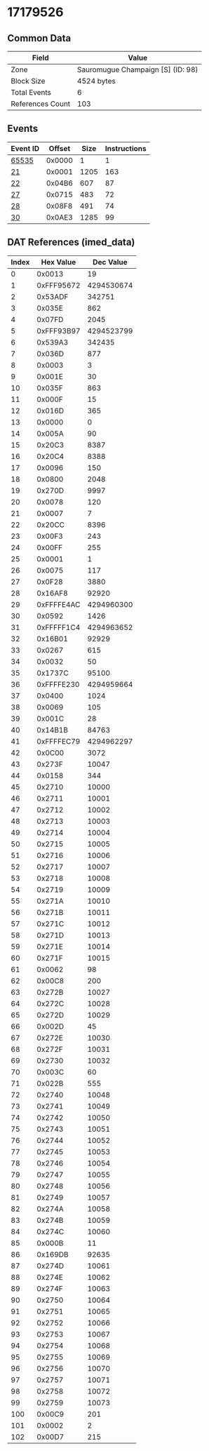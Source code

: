 # 17179526

## Common Data

| Field            | Value                             |
|------------------|-----------------------------------|
| Zone             | Sauromugue Champaign [S] (ID: 98) |
| Block Size       | 4524 bytes                        |
| Total Events     | 6                                 |
| References Count | 103                               |

## Events

| Event ID            | Offset   |   Size |   Instructions |
|---------------------|----------|--------|----------------|
| [65535](./65535.md) | 0x0000   |      1 |              1 |
| [21](./21.md)       | 0x0001   |   1205 |            163 |
| [22](./22.md)       | 0x04B6   |    607 |             87 |
| [27](./27.md)       | 0x0715   |    483 |             72 |
| [28](./28.md)       | 0x08F8   |    491 |             74 |
| [30](./30.md)       | 0x0AE3   |   1285 |             99 |

## DAT References (imed_data)

|   Index | Hex Value   |   Dec Value |
|---------|-------------|-------------|
|       0 | 0x0013      |          19 |
|       1 | 0xFFF95672  |  4294530674 |
|       2 | 0x53ADF     |      342751 |
|       3 | 0x035E      |         862 |
|       4 | 0x07FD      |        2045 |
|       5 | 0xFFF93B97  |  4294523799 |
|       6 | 0x539A3     |      342435 |
|       7 | 0x036D      |         877 |
|       8 | 0x0003      |           3 |
|       9 | 0x001E      |          30 |
|      10 | 0x035F      |         863 |
|      11 | 0x000F      |          15 |
|      12 | 0x016D      |         365 |
|      13 | 0x0000      |           0 |
|      14 | 0x005A      |          90 |
|      15 | 0x20C3      |        8387 |
|      16 | 0x20C4      |        8388 |
|      17 | 0x0096      |         150 |
|      18 | 0x0800      |        2048 |
|      19 | 0x270D      |        9997 |
|      20 | 0x0078      |         120 |
|      21 | 0x0007      |           7 |
|      22 | 0x20CC      |        8396 |
|      23 | 0x00F3      |         243 |
|      24 | 0x00FF      |         255 |
|      25 | 0x0001      |           1 |
|      26 | 0x0075      |         117 |
|      27 | 0x0F28      |        3880 |
|      28 | 0x16AF8     |       92920 |
|      29 | 0xFFFFE4AC  |  4294960300 |
|      30 | 0x0592      |        1426 |
|      31 | 0xFFFFF1C4  |  4294963652 |
|      32 | 0x16B01     |       92929 |
|      33 | 0x0267      |         615 |
|      34 | 0x0032      |          50 |
|      35 | 0x1737C     |       95100 |
|      36 | 0xFFFFE230  |  4294959664 |
|      37 | 0x0400      |        1024 |
|      38 | 0x0069      |         105 |
|      39 | 0x001C      |          28 |
|      40 | 0x14B1B     |       84763 |
|      41 | 0xFFFFEC79  |  4294962297 |
|      42 | 0x0C00      |        3072 |
|      43 | 0x273F      |       10047 |
|      44 | 0x0158      |         344 |
|      45 | 0x2710      |       10000 |
|      46 | 0x2711      |       10001 |
|      47 | 0x2712      |       10002 |
|      48 | 0x2713      |       10003 |
|      49 | 0x2714      |       10004 |
|      50 | 0x2715      |       10005 |
|      51 | 0x2716      |       10006 |
|      52 | 0x2717      |       10007 |
|      53 | 0x2718      |       10008 |
|      54 | 0x2719      |       10009 |
|      55 | 0x271A      |       10010 |
|      56 | 0x271B      |       10011 |
|      57 | 0x271C      |       10012 |
|      58 | 0x271D      |       10013 |
|      59 | 0x271E      |       10014 |
|      60 | 0x271F      |       10015 |
|      61 | 0x0062      |          98 |
|      62 | 0x00C8      |         200 |
|      63 | 0x272B      |       10027 |
|      64 | 0x272C      |       10028 |
|      65 | 0x272D      |       10029 |
|      66 | 0x002D      |          45 |
|      67 | 0x272E      |       10030 |
|      68 | 0x272F      |       10031 |
|      69 | 0x2730      |       10032 |
|      70 | 0x003C      |          60 |
|      71 | 0x022B      |         555 |
|      72 | 0x2740      |       10048 |
|      73 | 0x2741      |       10049 |
|      74 | 0x2742      |       10050 |
|      75 | 0x2743      |       10051 |
|      76 | 0x2744      |       10052 |
|      77 | 0x2745      |       10053 |
|      78 | 0x2746      |       10054 |
|      79 | 0x2747      |       10055 |
|      80 | 0x2748      |       10056 |
|      81 | 0x2749      |       10057 |
|      82 | 0x274A      |       10058 |
|      83 | 0x274B      |       10059 |
|      84 | 0x274C      |       10060 |
|      85 | 0x000B      |          11 |
|      86 | 0x169DB     |       92635 |
|      87 | 0x274D      |       10061 |
|      88 | 0x274E      |       10062 |
|      89 | 0x274F      |       10063 |
|      90 | 0x2750      |       10064 |
|      91 | 0x2751      |       10065 |
|      92 | 0x2752      |       10066 |
|      93 | 0x2753      |       10067 |
|      94 | 0x2754      |       10068 |
|      95 | 0x2755      |       10069 |
|      96 | 0x2756      |       10070 |
|      97 | 0x2757      |       10071 |
|      98 | 0x2758      |       10072 |
|      99 | 0x2759      |       10073 |
|     100 | 0x00C9      |         201 |
|     101 | 0x0002      |           2 |
|     102 | 0x00D7      |         215 |
